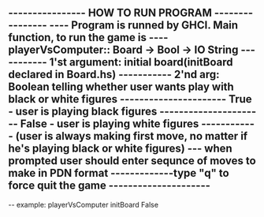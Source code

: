 ---------------- HOW TO RUN PROGRAM ----------------
---- Program is runned by GHCI. Main function, to run the game is 
---- playerVsComputer:: Board -> Bool -> IO String
-----------  1'st argument: initial board(initBoard declared in Board.hs)
-----------  2'nd arg: Boolean telling whether user wants play with black or white figures
---------------------- True - user is playing black figures
---------------------- False - user is playing white figures
------------ (user is always making first move, no matter if he's playing black or white figures)
--- when prompted user should enter sequnce of moves to make in PDN format 
-------------type "q" to force quit the game ---------------------
---------------------------------------------------------------
-- example: playerVsComputer initBoard False


